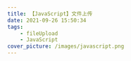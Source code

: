 ```yaml
---
title: 【JavaScript】文件上传
date: 2021-09-26 15:50:34
tags:
    - fileUpload
    - JavaScript
cover_picture: /images/javascript.png
---
```

